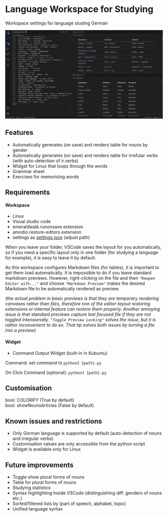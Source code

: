 # Language Workspace for Studying
Workspace settings for language studing German

![screenshot](readmescreenshot.png)

## Features

- Automatically generates (on save) and renders table for nouns by gender
- Automatically generates (on save) and renders table for irrefular verbs (with auto-detection of ir.verbs)
- Widget for Linux that loops through the words
- Grammar sheet
- Exercises for memorising words

## Requirements

#### Workspace
- Linux
- Visual studio code
- emeraldwalk.runonsave extension
- amodio.restore-editors extension
- settings as [settings.json](https://github.com/AnanasikDev/LanguageWorkspace/blob/main/settings.json) (adjust path)

When you leave your folder, VSCode saves the layout for you automatically, so if you need a specific layout only in one folder (for studying a language for example), it is easy to leave it by default.

As this workspace configures Markdown files (for tables), it is important to get them load automatically. It is impossible to do if you leave standard markdown previews. However, right-clicking on the file and then ```"Reopen Editor with..."``` and choose  ```"Markdown Preview"``` makes the desired Markdown file to be automatically rendered as preview.

*(the actual problem in basic previews is that they are temporary rendering canvases rather than files, therefore non of the editor-layout restoring extensions or internal feature can restore them properly. Another annoying issue is that standard previews capture last focused file if they are not toggled intensionally. ```"Toggle Preview Locking"``` solves the issue, but it is rather inconvenient to do so. That tip solves both issues by turning a file into a preview)*

#### Widget

- Command Output Widget (built-in in Kubuntu) 

Command: set command to ```python3 {path}.py```

On Click Command (optional): ```python3 {path}.py```

## Customisation

bool: COLORIFY (True by default)<br>
bool: showNounsArticles (False by default)

## Known issues and restrictions

- Only German language is supported by default (auto-detection of nouns and irregular verbs)
- Customisation values are only accessible from the python script
- Widget is available only for Linux

## Future improvements

- Toggle show plural forms of nouns
- Table for plural forms of nouns
- Studying statistics
- Syntax highlighting inside VSCode (distinguishing diff. genders of nouns etc.)
- Sorted/filtered lists by (part of speech, alphabet, topic)
- Unified language syntax